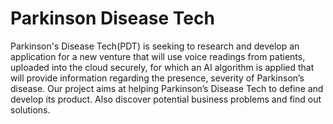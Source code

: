 # Parkinson Disease Tech
 Parkinson's Disease Tech(PDT) is seeking to research and develop an application for a new venture that will use voice readings from patients, uploaded into the cloud securely, for which an AI algorithm is applied that will provide information regarding the presence, severity of Parkinson’s disease. Our project aims at helping Parkinson’s Disease Tech to define and develop its product. Also discover potential business problems and find out solutions.
